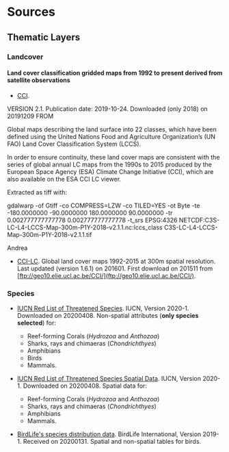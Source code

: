 # Sources

## Thematic Layers

### Landcover

#### Land cover classification gridded maps from 1992 to present derived from satellite observations

+  [CCI](https://cds.climate.copernicus.eu/cdsapp#!/dataset/satellite-land-cover). 

VERSION 2.1. Publication date: 2019-10-24. Downloaded (only 2018) on 20191209 FROM 


Global maps describing the land surface into 22 classes, which have been defined using the United Nations Food and Agriculture Organization’s (UN FAO) Land Cover Classification System (LCCS).

In order to ensure continuity, these land cover maps are consistent with the series of global annual LC maps from the 1990s to 2015 produced by the European Space Agency (ESA) Climate Change Initiative (CCI), which are also available on the ESA CCI LC viewer.


Extracted as tiff with:

gdalwarp -of Gtiff -co COMPRESS=LZW -co TILED=YES -ot Byte -te -180.0000000 -90.0000000 180.0000000 90.0000000 -tr 0.002777777777778 0.002777777777778 -t_srs EPSG:4326 NETCDF:C3S-LC-L4-LCCS-Map-300m-P1Y-2018-v2.1.1.nc:lccs_class C3S-LC-L4-LCCS-Map-300m-P1Y-2018-v2.1.1.tif



Andrea


+  [CCI-LC](http://www.esa-landcover-cci.org). Global land cover maps 1992-2015 at 300m spatial resolution. Last updated (version 1.6.1) on 201601.
First download on 201511 from [ftp://geo10.elie.ucl.ac.be/CCI/](ftp://geo10.elie.ucl.ac.be/CCI/).

### Species

+  [IUCN Red List of Threatened Species](https://www.iucnredlist.org/search). IUCN, Version 2020-1. Downloaded on 20200408. Non-spatial attributes (**only species selected**) for:
   +  Reef-forming Corals (_Hydrozoa_ and _Anthozoa_)
   +  Sharks, rays and chimaeras (_Chondrichthyes_)    
   +  Amphibians
   +  Birds
   +  Mammals.

+  [IUCN Red List of Threatened Species Spatial Data](https://www.iucnredlist.org/resources/spatial-data-download). IUCN, Version 2020-1. Downloaded on 20200408. Spatial data for:
   +  Reef-forming Corals (_Hydrozoa_ and _Anthozoa_)
   +  Sharks, rays and chimaeras (_Chondrichthyes_)
   +  Amphibians
   +  Mammals.

+  [BirdLife's species distribution data](http://datazone.birdlife.org/species/requestdis). BirdLife International, Version 2019-1. Received on 20200131. Spatial and non-spatial tables for birds.
